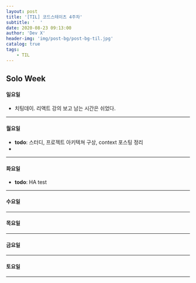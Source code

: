 ```yaml
---
layout: post
title: '[TIL] 코드스테이츠 4주차'
subtitle: '  '
date: 2020-08-23 09:13:00
author: 'Dev X'
header-img: 'img/post-bg/post-bg-til.jpg'
catalog: true
tags:
    - TIL
---
```


## Solo Week

#### 일요일

-   치팅데이. 리액트 강의 보고 남는 시간은 쉬었다.

---

#### 월요일

-   **todo**: 스터디, 프로젝트 아키텍쳐 구상, context 포스팅 정리
-

---

#### 화요일

-   **todo**: HA test

---

#### 수요일

---

#### 목요일

---

#### 금요일

---

#### 토요일

---
